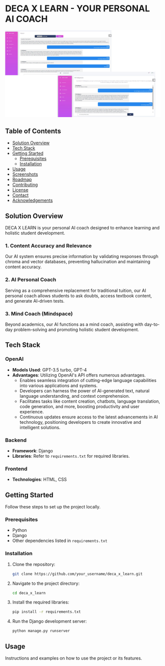 # DECA X LEARN - YOUR PERSONAL AI COACH

![DECA X LEARN Logo](Vision+Mindspace.jpg)

## Table of Contents

- [Solution Overview](#solution-overview)
- [Tech Stack](#tech-stack)
- [Getting Started](#getting-started)
  - [Prerequisites](#prerequisites)
  - [Installation](#installation)
- [Usage](#usage)
- [Screenshots](#screenshots)
- [Roadmap](#roadmap)
- [Contributing](#contributing)
- [License](#license)
- [Contact](#contact)
- [Acknowledgements](#acknowledgements)

## Solution Overview

DECA X LEARN is your personal AI coach designed to enhance learning and holistic student development.

### 1. Content Accuracy and Relevance

Our AI system ensures precise information by validating responses through chroma and vector databases, preventing hallucination and maintaining content accuracy.

### 2. AI Personal Coach

Serving as a comprehensive replacement for traditional tuition, our AI personal coach allows students to ask doubts, access textbook content, and generate AI-driven tests.

### 3. Mind Coach (Mindspace)

Beyond academics, our AI functions as a mind coach, assisting with day-to-day problem-solving and promoting holistic student development.

## Tech Stack

### OpenAI

- **Models Used**: GPT-3.5 turbo, GPT-4
- **Advantages**: Utilizing OpenAI's API offers numerous advantages.
  - Enables seamless integration of cutting-edge language capabilities into various applications and systems.
  - Developers can harness the power of AI-generated text, natural language understanding, and context comprehension.
  - Facilitates tasks like content creation, chatbots, language translation, code generation, and more, boosting productivity and user experience.
  - Continuous updates ensure access to the latest advancements in AI technology, positioning developers to create innovative and intelligent solutions.

### Backend

- **Framework**: Django
- **Libraries**: Refer to `requirements.txt` for required libraries.

### Frontend

- **Technologies**: HTML, CSS

## Getting Started

Follow these steps to set up the project locally.

### Prerequisites

- Python
- Django
- Other dependencies listed in `requirements.txt`

### Installation

1. Clone the repository:

    ```sh
    git clone https://github.com/your_username/deca_x_learn.git
    ```

2. Navigate to the project directory:

    ```sh
    cd deca_x_learn
    ```

3. Install the required libraries:

    ```sh
    pip install -r requirements.txt
    ```

4. Run the Django development server:

    ```sh
    python manage.py runserver
    ```

## Usage

Instructions and examples on how to use the project or its features.


